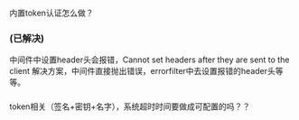 ###
内置token认证怎么做？

### (已解决)
中间件中设置header头会报错，Cannot set headers after they are sent to the client
解决方案，中间件直接抛出错误，errorfilter中去设置报错的header头等等。

### 
token相关（签名+密钥+名字），系统超时时间要做成可配置的吗？？